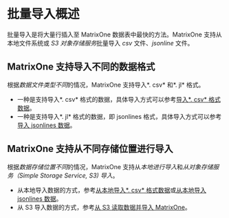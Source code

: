 # 批量导入概述

批量导入是将大量行插入至 MatrixOne 数据表中最快的方法。MatrixOne 支持从本地文件系统或 *S3 对象存储服务*批量导入 *csv* 文件、*jsonline* 文件。

## MatrixOne 支持导入不同的数据格式

根据*数据文件类型不同*的情况，MatrixOne 支持导入*. csv* 和*. jl* 格式。

- 一种是支持导入*. csv* 格式的数据，具体导入方式可以参考[导入*. csv* 格式数据](load-csv.md)。
- 一种是支持导入*. jl* 格式的数据，即 jsonlines 格式，具体导入方式可以参考[导入 jsonlines 数据](load-jsonline.md)。

## MatrixOne 支持从不同存储位置进行导入

根据*数据存储位置不同*的情况，MatrixOne 支持从*本地进行导入*和*从对象存储服务（Simple Storage Service, S3) 导入*。

- 从本地导入数据的方式，参考[从本地导入*. csv* 格式数据](load-csv.md)或[从本地导入 jsonlines 数据](load-jsonline.md)。
- 从 S3 导入数据的方式，参考[从 S3 读取数据并导入 MatrixOne](load-s3.md)。

